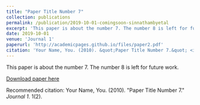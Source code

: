 ```yaml
---
title: "Paper Title Number 7"
collection: publications
permalink: /publication/2019-10-01-comingsoon-sinnathambyetal
excerpt: 'This paper is about the number 7. The number 8 is left for future work.'
date: 2019-10-01
venue: 'Journal 1'
paperurl: 'http://academicpages.github.io/files/paper2.pdf'
citation: 'Your Name, You. (2010). &quot;Paper Title Number 7.&quot; <i>Journal 1</i>. 1(2).'
---
```

This paper is about the number 7. The number 8 is left for future work.

[Download paper here](http://SumathyS.github.io/files/paper7.pdf)

Recommended citation: Your Name, You. (2010). "Paper Title Number 7." <i>Journal 1</i>. 1(2).
